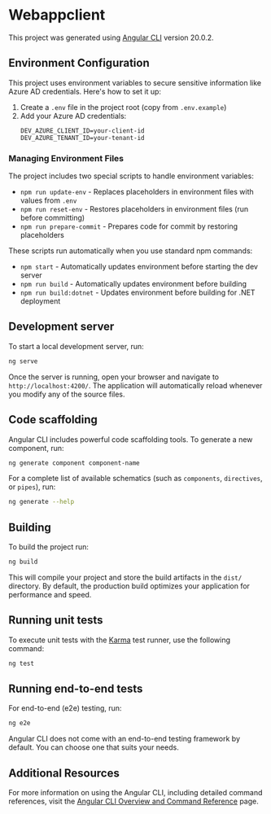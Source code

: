 # Webappclient

This project was generated using [Angular CLI](https://github.com/angular/angular-cli) version 20.0.2.

## Environment Configuration

This project uses environment variables to secure sensitive information like Azure AD credentials. Here's how to set it up:

1. Create a `.env` file in the project root (copy from `.env.example`)
2. Add your Azure AD credentials:
   ```
   DEV_AZURE_CLIENT_ID=your-client-id
   DEV_AZURE_TENANT_ID=your-tenant-id
   ```

### Managing Environment Files

The project includes two special scripts to handle environment variables:

- `npm run update-env` - Replaces placeholders in environment files with values from `.env`
- `npm run reset-env` - Restores placeholders in environment files (run before committing)
- `npm run prepare-commit` - Prepares code for commit by restoring placeholders

These scripts run automatically when you use standard npm commands:
- `npm start` - Automatically updates environment before starting the dev server
- `npm run build` - Automatically updates environment before building
- `npm run build:dotnet` - Updates environment before building for .NET deployment

## Development server

To start a local development server, run:

```bash
ng serve
```

Once the server is running, open your browser and navigate to `http://localhost:4200/`. The application will automatically reload whenever you modify any of the source files.

## Code scaffolding

Angular CLI includes powerful code scaffolding tools. To generate a new component, run:

```bash
ng generate component component-name
```

For a complete list of available schematics (such as `components`, `directives`, or `pipes`), run:

```bash
ng generate --help
```

## Building

To build the project run:

```bash
ng build
```

This will compile your project and store the build artifacts in the `dist/` directory. By default, the production build optimizes your application for performance and speed.

## Running unit tests

To execute unit tests with the [Karma](https://karma-runner.github.io) test runner, use the following command:

```bash
ng test
```

## Running end-to-end tests

For end-to-end (e2e) testing, run:

```bash
ng e2e
```

Angular CLI does not come with an end-to-end testing framework by default. You can choose one that suits your needs.

## Additional Resources

For more information on using the Angular CLI, including detailed command references, visit the [Angular CLI Overview and Command Reference](https://angular.dev/tools/cli) page.
